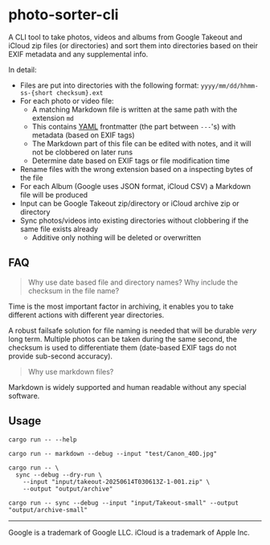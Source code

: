 # photo-sorter-cli

A CLI tool to take photos, videos and albums from Google Takeout and iCloud zip files (or directories) and sort them 
into directories based on their EXIF metadata and any supplemental info.

In detail:
- Files are put into directories with the following format: `yyyy/mm/dd/hhmm-ss-{short checksum}.ext`
- For each photo or video file:
  - A matching Markdown file is written at the same path with the extension `md`
  - This contains [YAML](https://en.wikipedia.org/wiki/YAML) frontmatter (the part between `---`'s) with metadata (based on EXIF tags)
  - The Markdown part of this file can be edited with notes, and it will not be clobbered on later runs
  - Determine date based on EXIF tags or file modification time
- Rename files with the wrong extension based on a inspecting bytes of the file
- For each Album (Google uses JSON format, iCloud CSV) a Markdown file will be produced
- Input can be Google Takeout zip/directory or iCloud archive zip or directory
- Sync photos/videos into existing directories without clobbering if the same file exists already
  - Additive only nothing will be deleted or overwritten

## FAQ

> Why use date based file and directory names? Why include the checksum in the file name?

Time is the most important factor in archiving, it enables you to take different actions with different year 
directories. 

A robust failsafe solution for file naming is needed that will be durable _very_ long term. Multiple photos can be 
taken during the same second, the checksum is used to differentiate them (date-based EXIF tags do not provide sub-second accuracy).

> Why use markdown files?

Markdown is widely supported and human readable without any special software.

## Usage

```shell
cargo run -- --help
```

```shell
cargo run -- markdown --debug --input "test/Canon_40D.jpg"
```

```shell
cargo run -- \
  sync --debug --dry-run \
    --input "input/takeout-20250614T030613Z-1-001.zip" \
    --output "output/archive"
```

```shell
cargo run -- sync --debug --input "input/Takeout-small" --output "output/archive-small"
```


---

Google is a trademark of Google LLC. iCloud is a trademark of Apple Inc.